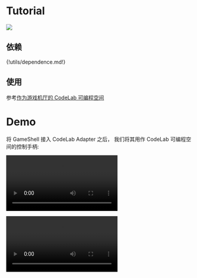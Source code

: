 # Tutorial
![](https://adapter.codelab.club/img/WechatIMG1601.jpeg)


## 依赖

{!utils/dependence.md!}

## 使用
参考[作为游戏机厅的 CodeLab 可编程空间](https://blog.just4fun.site/post/codelab-gameshell/)

# Demo
将 GameShell 接入 CodeLab Adapter 之后， 我们将其用作 CodeLab 可编程空间的控制手柄:

<video src="https://adapter.codelab.club/video/1597283986388211.mp4" controls="controls"></video>


<video src="https://adapter.codelab.club/video/1597283973481982.mp4" controls="controls"></video>
